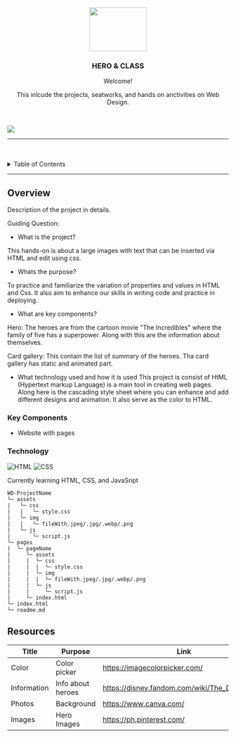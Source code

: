 <a name="readme-top">

<br/>

<br />
<div align="center">
  <a href="https://github.com/chubizy/">
  </a>
  <!-- TODO: If you want to add logo or banner you can add it here -->
    <img src="./assets/img/Bloogoo_Dantic.pngg" alt="" width="130" height="100">
  </a>
<!-- TODO: Change Title to the name of the title of your Project -->
  <h3 align="center">HERO & CLASS</h3>
</div>
<!-- TODO: Make a short description -->
<div align="center">
  Welcome!

  This inlcude the projects, seatworks, and hands on anctivities on Web Design.
</div>

<br />

<!-- TODO: Change the zyx-0314 into your github username  -->
<!-- TODO: Change the WD-Template-Project into the same name of your folder -->
![](https://visit-counter.vercel.app/counter.png?page=chubizy/WD-HandsOn_2)

---

<br />
<br />

<!-- TODO: If you want to add more layers for your readme -->
<details>
  <summary>Table of Contents</summary>
  <ol>
    <li>
      <a href="#overview">Overview</a>
      <ol>
        <li>
          <a href="#key-components">Key Components</a>
        </li>
        <li>
          <a href="#technology">Technology</a>
        </li>
      </ol>
    </li>
    <li>
      <a href="#rule,-practices-and-principles">Rules, Practices and Principles</a>
    </li>
    <li>
      <a href="#resources">Resources</a>
    </li>
  </ol>
</details>

---

## Overview

<!-- TODO: To be changed -->
<!-- The following are just sample -->
Description of the project in details.

Guiding Question:
- What is the project?

This hands-on is about a large images with text that can be inserted via HTML and edit using css. 

- Whats the purpose?

To practice and familiarize the variation of properties and values in HTML and Css. It also aim to enhance our skills in writing code and practice in deploying.

- What are key components?

Hero: The heroes are from the cartoon movie "The Incredibles" where the family of five has a superpower. Along with this are the information about themselves.

Card gallery: This contain the list of summary of the heroes. Tha card gallery has static and animated part. 

- What technology used and how it is used
This project is consist of HtML (Hypertext markup Language) is a main tool in creating web pages. Along here is the cascading style sheet where you can enhance and add different designs and animation. It also serve as the color to HTML.

### Key Components
<!-- TODO: List of Key Components -->
<!-- The following are just sample -->
- Website with pages


### Technology
<!-- TODO: List of Technology Used -->
![HTML](https://img.shields.io/badge/HTML-E34F26?style=for-the-badge&logo=html5&logoColor=white)
![CSS](https://img.shields.io/badge/CSS-1572B6?style=for-the-badge&logo=css3&logoColor=white)

 Currently learning HTML, CSS, and JavaSript

```
WD-ProjectName
└─ assets
|   └─ css
|   |   └─ style.css
|   └─ img
|   |   └─ fileWith.jpeg/.jpg/.webp/.png
|   └─ js
|       └─ script.js
└─ pages
|  └─ pageName
|     └─ assets
|     |  └─ css
|     |  |  └─ style.css
|     |  └─ img
|     |  |  └─ fileWith.jpeg/.jpg/.webp/.png
|     |  └─ js
|     |     └─ script.js
|     └─ index.html
└─ index.html
└─ readme.md
```

## Resources

<!-- TODO: Add References -->
| Title | Purpose | Link |
|-|-|-|
| Color | Color picker | https://imagecolorpicker.com/ |
| Information | Info about heroes | https://disney.fandom.com/wiki/The_Disney_Wiki |
| Photos | Background | https://www.canva.com/ |
| Images | Hero Images | https://ph.pinterest.com/ |